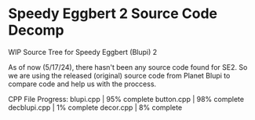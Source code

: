 # Speedy Eggbert 2 Source Code Decomp
 WIP Source Tree for Speedy Eggbert (Blupi) 2

 As of now (5/17/24), there hasn't been any source code found for SE2. So we are using the released (original) source code from Planet Blupi to compare code and help us with the proccess.

 CPP File Progress:
 blupi.cpp     | 95% complete
 button.cpp    | 98% complete
 decblupi.cpp  | 1% complete
 decor.cpp     | 8% complete
 
 
